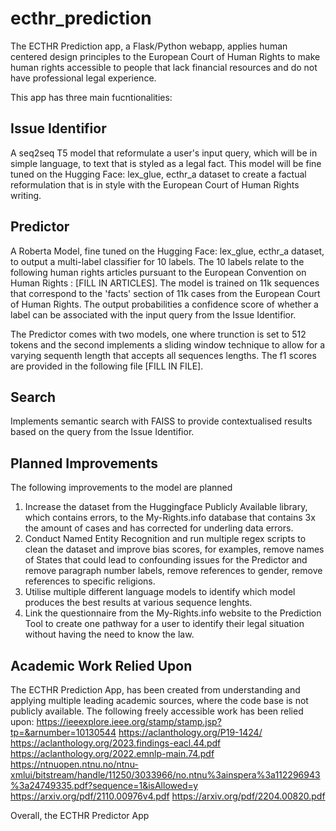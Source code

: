 # ecthr_prediction
The ECTHR Prediction app, a Flask/Python webapp, applies human centered design principles to the European Court of Human Rights to make human rights accessible to people that lack financial resources and do not have professional legal experience. 

This app has three main fucntionalities: 

## Issue Identifior
A seq2seq T5 model that reformulate a user's input query, which will be in simple language, to text that is styled as a legal fact. This model will be fine tuned on the Hugging Face: lex_glue, ecthr_a dataset to create a factual reformulation that is in style with the European Court of Human Rights writing. 

## Predictor
A Roberta Model, fine tuned on the Hugging Face: lex_glue, ecthr_a dataset, to output a multi-label classifier for 10 labels. The 10 labels relate to the following human rights articles pursuant to the European Convention on Human Rights : [FILL IN ARTICLES]. The model is trained on 11k sequences that correspond to the 'facts' section of 11k cases from the European Court of Human Rights. The output probabilities a confidence score of whether a label can be associated with the input query from the Issue Identifior.  

The Predictor comes with two models, one where trunction is set to 512 tokens and the second implements a sliding window technique to allow for a varying sequenth length that accepts all sequences lengths. The f1 scores are provided in the following file [FILL IN FILE]. 

## Search 
Implements semantic search with FAISS to provide contextualised results based on the query from the Issue Identifior. 

## Planned Improvements
The following improvements to the model are planned
1. Increase the dataset from the Huggingface Publicly Available library, which contains errors, to the My-Rights.info database that contains 3x the amount of cases and has corrected for underling data errors.
2. Conduct Named Entity Recognition and run multiple regex scripts to clean the dataset and improve bias scores, for examples, remove names of States that could lead to confounding issues for the Predictor and remove paragraph number labels, remove references to gender, remove references to specific religions.
3. Utilise multiple different language models to identify which model produces the best results at various sequence lenghts.
4. Link the questionnaire from the My-Rights.info website to the Prediction Tool to create one pathway for a user to identify their legal situation without having the need to know the law. 

## Academic Work Relied Upon

The ECTHR Prediction App, has been created from understanding and applying multiple leading academic sources, where the code base is not publicly available. The following freely accessible work has been relied upon:
https://ieeexplore.ieee.org/stamp/stamp.jsp?tp=&arnumber=10130544
https://aclanthology.org/P19-1424/
https://aclanthology.org/2023.findings-eacl.44.pdf
https://aclanthology.org/2022.emnlp-main.74.pdf
https://ntnuopen.ntnu.no/ntnu-xmlui/bitstream/handle/11250/3033966/no.ntnu%3ainspera%3a112296943%3a24749335.pdf?sequence=1&isAllowed=y
https://arxiv.org/pdf/2110.00976v4.pdf
https://arxiv.org/pdf/2204.00820.pdf

Overall, the ECTHR Predictor App

